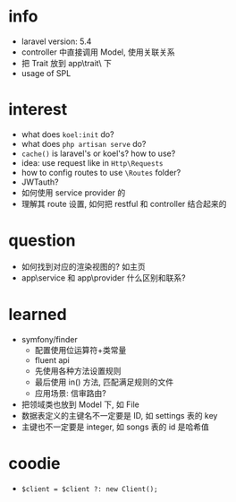 # info
- laravel version: 5.4
- controller 中直接调用 Model, 使用关联关系
- 把 Trait 放到 app\trait\ 下
- usage of SPL

# interest
- what does `koel:init` do?
- what does `php artisan serve` do?
- `cache()` is laravel's or koel's? how to use?
- idea: use request like in `Http\Requests`
- how to config routes to use `\Routes` folder?
- JWTauth?
- 如何使用 service provider 的
- 理解其 route 设置, 如何把 restful 和 controller 结合起来的

# question
- 如何找到对应的渲染视图的? 如主页
- app\service 和 app\provider 什么区别和联系?

# learned
- symfony/finder
    + 配置使用位运算符+类常量
    + fluent api
    + 先使用各种方法设置规则
    + 最后使用 in() 方法, 匹配满足规则的文件
    + 应用场景: 信审路由?
- 把领域类也放到 Model 下, 如 File
- 数据表定义的主键名不一定要是 ID, 如 settings 表的 key
- 主键也不一定要是 integer, 如 songs 表的 id 是哈希值

# coodie
- `$client = $client ?: new Client();`
